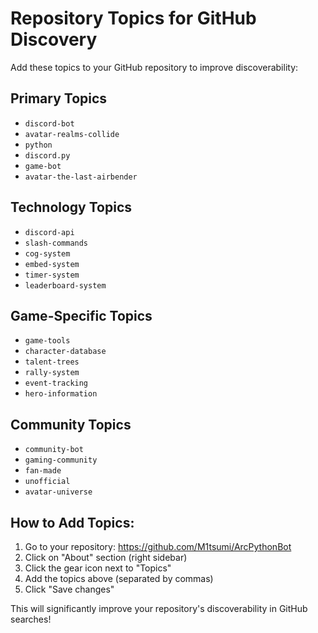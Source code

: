 # Repository Topics for GitHub Discovery

Add these topics to your GitHub repository to improve discoverability:

## Primary Topics
- `discord-bot`
- `avatar-realms-collide`
- `python`
- `discord.py`
- `game-bot`
- `avatar-the-last-airbender`

## Technology Topics
- `discord-api`
- `slash-commands`
- `cog-system`
- `embed-system`
- `timer-system`
- `leaderboard-system`

## Game-Specific Topics
- `game-tools`
- `character-database`
- `talent-trees`
- `rally-system`
- `event-tracking`
- `hero-information`

## Community Topics
- `community-bot`
- `gaming-community`
- `fan-made`
- `unofficial`
- `avatar-universe`

## How to Add Topics:
1. Go to your repository: https://github.com/M1tsumi/ArcPythonBot
2. Click on "About" section (right sidebar)
3. Click the gear icon next to "Topics"
4. Add the topics above (separated by commas)
5. Click "Save changes"

This will significantly improve your repository's discoverability in GitHub searches! 
